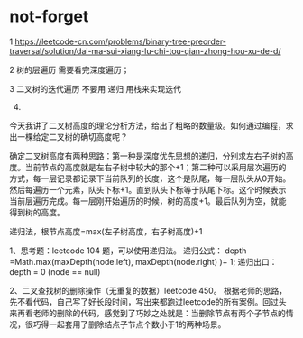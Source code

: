 # not-forget



1  https://leetcode-cn.com/problems/binary-tree-preorder-traversal/solution/dai-ma-sui-xiang-lu-chi-tou-qian-zhong-hou-xu-de-d/



2  树的层遍历  需要看完深度遍历；



3  二叉树的迭代遍历   不要用 递归  用栈来实现迭代 



4.  

今天我讲了二叉树高度的理论分析方法，给出了粗略的数量级。如何通过编程，求出一棵给定二叉树的确切高度呢？

确定二叉树高度有两种思路：第一种是深度优先思想的递归，分别求左右子树的高度。当前节点的高度就是左右子树中较大的那个+1；第二种可以采用层次遍历的方式，每一层记录都记录下当前队列的长度，这个是队尾，每一层队头从0开始。然后每遍历一个元素，队头下标+1。直到队头下标等于队尾下标。这个时候表示当前层遍历完成。每一层刚开始遍历的时候，树的高度+1。最后队列为空，就能得到树的高度。

递归法，根节点高度=max(左子树高度，右子树高度)+1

1、思考题：leetcode 104 题，可以使用递归法。 递归公式： depth =Math.max(maxDepth(node.left), maxDepth(node.right) )+ 1; 递归出口： depth = 0 (node == null) 

2、二叉查找树的删除操作（无重复的数据）leetcode 450。 根据老师的思路，先不看代码，自己写了好长段时间，写出来都跑过leetcode的所有案例。回过头来再看老师的删除的代码，感觉到了巧妙之处就是：当删除节点有两个子节点的情况，很巧得一起套用了删除结点子节点个数小于1的两种场景。

